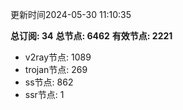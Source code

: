 更新时间2024-05-30 11:10:35

**总订阅: 34**
**总节点: 6462**
**有效节点: 2221**
- v2ray节点: 1089
- trojan节点: 269
- ss节点: 862
- ssr节点: 1
